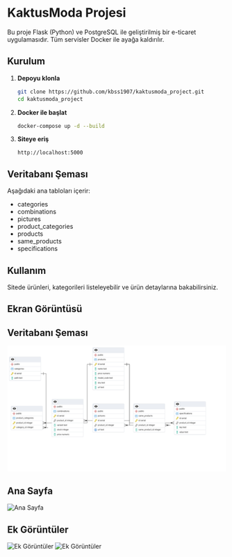 # KaktusModa Projesi

Bu proje Flask (Python) ve PostgreSQL ile geliştirilmiş bir e-ticaret uygulamasıdır. Tüm servisler Docker ile ayağa kaldırılır.

## Kurulum

1. **Depoyu klonla**
    ```bash
    git clone https://github.com/kbss1907/kaktusmoda_project.git
    cd kaktusmoda_project
    ```

2. **Docker ile başlat**
    ```bash
    docker-compose up -d --build
    ```

3. **Siteye eriş**
    ```
    http://localhost:5000
    ```

## Veritabanı Şeması

Aşağıdaki ana tabloları içerir:
- categories
- combinations
- pictures
- product_categories
- products
- same_products
- specifications

## Kullanım

Sitede ürünleri, kategorileri listeleyebilir ve ürün detaylarına bakabilirsiniz.

## Ekran Görüntüsü

## Veritabanı Şeması
![Veritabanı Şeması](schema.png)

## Ana Sayfa
![Ana Sayfa](kaktüsmodaprojectanamenu.jpg)

## Ek Görüntüler

![Ek Görüntüler](kaktüsmodaprojectek1.jpg)
![Ek Görüntüler](kaktüsmodaprojectek2.jpg)
